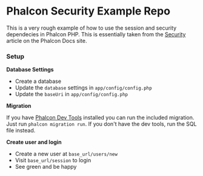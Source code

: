 Phalcon Security Example Repo
=============================

This is a very rough example of how to use the session and security dependecies in Phalcon PHP. This is essentially taken from the [Security](http://docs.phalconphp.com/en/latest/reference/security.html) article on the Phalcon Docs site.

### Setup

**Database Settings**

* Create a database
* Update the `database` settings in `app/config/config.php`
* Update the `baseUri` in `app/config/config.php`

**Migration**

If you have [Phalcon Dev Tools](http://docs.phalconphp.com/en/latest/reference/tools.html) installed you can run the included migration. Just run `phalcon migration run`. If you don't have the dev tools, run the SQL file instead.

**Create user and login**

* Create a new user at `base_url/users/new`
* Visit `base_url/session` to login
* See green and be happy
